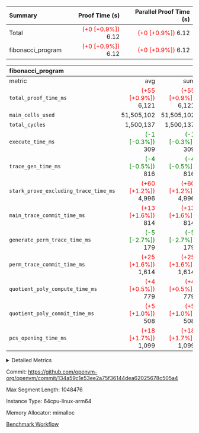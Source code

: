 | Summary | Proof Time (s) | Parallel Proof Time (s) |
|:---|---:|---:|
| Total | <span style='color: red'>(+0 [+0.9%])</span> 6.12 | <span style='color: red'>(+0 [+0.9%])</span> 6.12 |
| fibonacci_program | <span style='color: red'>(+0 [+0.9%])</span> 6.12 | <span style='color: red'>(+0 [+0.9%])</span> 6.12 |


| fibonacci_program |||||
|:---|---:|---:|---:|---:|
|metric|avg|sum|max|min|
| `total_proof_time_ms ` | <span style='color: red'>(+55 [+0.9%])</span> 6,121 | <span style='color: red'>(+55 [+0.9%])</span> 6,121 | <span style='color: red'>(+55 [+0.9%])</span> 6,121 | <span style='color: red'>(+55 [+0.9%])</span> 6,121 |
| `main_cells_used     ` |  51,505,102 |  51,505,102 |  51,505,102 |  51,505,102 |
| `total_cycles        ` |  1,500,137 |  1,500,137 |  1,500,137 |  1,500,137 |
| `execute_time_ms     ` | <span style='color: green'>(-1 [-0.3%])</span> 309 | <span style='color: green'>(-1 [-0.3%])</span> 309 | <span style='color: green'>(-1 [-0.3%])</span> 309 | <span style='color: green'>(-1 [-0.3%])</span> 309 |
| `trace_gen_time_ms   ` | <span style='color: green'>(-4 [-0.5%])</span> 816 | <span style='color: green'>(-4 [-0.5%])</span> 816 | <span style='color: green'>(-4 [-0.5%])</span> 816 | <span style='color: green'>(-4 [-0.5%])</span> 816 |
| `stark_prove_excluding_trace_time_ms` | <span style='color: red'>(+60 [+1.2%])</span> 4,996 | <span style='color: red'>(+60 [+1.2%])</span> 4,996 | <span style='color: red'>(+60 [+1.2%])</span> 4,996 | <span style='color: red'>(+60 [+1.2%])</span> 4,996 |
| `main_trace_commit_time_ms` | <span style='color: red'>(+13 [+1.6%])</span> 814 | <span style='color: red'>(+13 [+1.6%])</span> 814 | <span style='color: red'>(+13 [+1.6%])</span> 814 | <span style='color: red'>(+13 [+1.6%])</span> 814 |
| `generate_perm_trace_time_ms` | <span style='color: green'>(-5 [-2.7%])</span> 179 | <span style='color: green'>(-5 [-2.7%])</span> 179 | <span style='color: green'>(-5 [-2.7%])</span> 179 | <span style='color: green'>(-5 [-2.7%])</span> 179 |
| `perm_trace_commit_time_ms` | <span style='color: red'>(+25 [+1.6%])</span> 1,614 | <span style='color: red'>(+25 [+1.6%])</span> 1,614 | <span style='color: red'>(+25 [+1.6%])</span> 1,614 | <span style='color: red'>(+25 [+1.6%])</span> 1,614 |
| `quotient_poly_compute_time_ms` | <span style='color: red'>(+4 [+0.5%])</span> 779 | <span style='color: red'>(+4 [+0.5%])</span> 779 | <span style='color: red'>(+4 [+0.5%])</span> 779 | <span style='color: red'>(+4 [+0.5%])</span> 779 |
| `quotient_poly_commit_time_ms` | <span style='color: red'>(+5 [+1.0%])</span> 508 | <span style='color: red'>(+5 [+1.0%])</span> 508 | <span style='color: red'>(+5 [+1.0%])</span> 508 | <span style='color: red'>(+5 [+1.0%])</span> 508 |
| `pcs_opening_time_ms ` | <span style='color: red'>(+18 [+1.7%])</span> 1,099 | <span style='color: red'>(+18 [+1.7%])</span> 1,099 | <span style='color: red'>(+18 [+1.7%])</span> 1,099 | <span style='color: red'>(+18 [+1.7%])</span> 1,099 |



<details>
<summary>Detailed Metrics</summary>

| group | num_segments | keygen_time_ms | commit_exe_time_ms |
| --- | --- | --- | --- |
| fibonacci_program | 1 | 347 | 6 | 

| group | air_name | quotient_deg | interactions | constraints |
| --- | --- | --- | --- | --- |
| fibonacci_program | AccessAdapterAir<16> | 2 | 5 | 14 | 
| fibonacci_program | AccessAdapterAir<2> | 2 | 5 | 14 | 
| fibonacci_program | AccessAdapterAir<32> | 2 | 5 | 14 | 
| fibonacci_program | AccessAdapterAir<4> | 2 | 5 | 14 | 
| fibonacci_program | AccessAdapterAir<64> | 2 | 5 | 14 | 
| fibonacci_program | AccessAdapterAir<8> | 2 | 5 | 14 | 
| fibonacci_program | BitwiseOperationLookupAir<8> | 2 | 2 | 4 | 
| fibonacci_program | MemoryMerkleAir<8> | 2 | 4 | 40 | 
| fibonacci_program | PersistentBoundaryAir<8> | 2 | 3 | 6 | 
| fibonacci_program | PhantomAir | 2 | 3 | 5 | 
| fibonacci_program | Poseidon2PeripheryAir<BabyBearParameters>, 1> | 2 | 1 | 286 | 
| fibonacci_program | ProgramAir | 1 | 1 | 4 | 
| fibonacci_program | RangeTupleCheckerAir<2> | 1 | 1 | 4 | 
| fibonacci_program | VariableRangeCheckerAir | 1 | 1 | 4 | 
| fibonacci_program | VmAirWrapper<Rv32BaseAluAdapterAir, BaseAluCoreAir<4, 8> | 2 | 19 | 43 | 
| fibonacci_program | VmAirWrapper<Rv32BaseAluAdapterAir, LessThanCoreAir<4, 8> | 2 | 17 | 39 | 
| fibonacci_program | VmAirWrapper<Rv32BaseAluAdapterAir, ShiftCoreAir<4, 8> | 2 | 23 | 90 | 
| fibonacci_program | VmAirWrapper<Rv32BranchAdapterAir, BranchEqualCoreAir<4> | 2 | 11 | 25 | 
| fibonacci_program | VmAirWrapper<Rv32BranchAdapterAir, BranchLessThanCoreAir<4, 8> | 2 | 13 | 41 | 
| fibonacci_program | VmAirWrapper<Rv32CondRdWriteAdapterAir, Rv32JalLuiCoreAir> | 2 | 10 | 22 | 
| fibonacci_program | VmAirWrapper<Rv32HintStoreAdapterAir, Rv32HintStoreCoreAir> | 2 | 15 | 17 | 
| fibonacci_program | VmAirWrapper<Rv32JalrAdapterAir, Rv32JalrCoreAir> | 2 | 16 | 20 | 
| fibonacci_program | VmAirWrapper<Rv32LoadStoreAdapterAir, LoadSignExtendCoreAir<4, 8> | 2 | 18 | 33 | 
| fibonacci_program | VmAirWrapper<Rv32LoadStoreAdapterAir, LoadStoreCoreAir<4> | 2 | 17 | 38 | 
| fibonacci_program | VmAirWrapper<Rv32MultAdapterAir, DivRemCoreAir<4, 8> | 2 | 25 | 88 | 
| fibonacci_program | VmAirWrapper<Rv32MultAdapterAir, MulHCoreAir<4, 8> | 2 | 24 | 38 | 
| fibonacci_program | VmAirWrapper<Rv32MultAdapterAir, MultiplicationCoreAir<4, 8> | 2 | 19 | 26 | 
| fibonacci_program | VmAirWrapper<Rv32RdWriteAdapterAir, Rv32AuipcCoreAir> | 2 | 11 | 15 | 
| fibonacci_program | VmConnectorAir | 2 | 3 | 9 | 

| group | air_name | segment | rows | prep_cols | perm_cols | main_cols | cells |
| --- | --- | --- | --- | --- | --- | --- | --- |
| fibonacci_program | AccessAdapterAir<8> | 0 | 64 |  | 24 | 17 | 2,624 | 
| fibonacci_program | BitwiseOperationLookupAir<8> | 0 | 65,536 | 3 | 8 | 2 | 655,360 | 
| fibonacci_program | MemoryMerkleAir<8> | 0 | 512 |  | 20 | 32 | 26,624 | 
| fibonacci_program | PersistentBoundaryAir<8> | 0 | 64 |  | 12 | 20 | 2,048 | 
| fibonacci_program | PhantomAir | 0 | 2 |  | 12 | 6 | 36 | 
| fibonacci_program | Poseidon2PeripheryAir<BabyBearParameters>, 1> | 0 | 256 |  | 8 | 300 | 78,848 | 
| fibonacci_program | ProgramAir | 0 | 4,096 |  | 8 | 10 | 73,728 | 
| fibonacci_program | RangeTupleCheckerAir<2> | 0 | 524,288 | 2 | 8 | 1 | 4,718,592 | 
| fibonacci_program | VariableRangeCheckerAir | 0 | 262,144 | 2 | 8 | 1 | 2,359,296 | 
| fibonacci_program | VmAirWrapper<Rv32BaseAluAdapterAir, BaseAluCoreAir<4, 8> | 0 | 1,048,576 |  | 80 | 36 | 121,634,816 | 
| fibonacci_program | VmAirWrapper<Rv32BaseAluAdapterAir, LessThanCoreAir<4, 8> | 0 | 524,288 |  | 40 | 37 | 40,370,176 | 
| fibonacci_program | VmAirWrapper<Rv32BaseAluAdapterAir, ShiftCoreAir<4, 8> | 0 | 2 |  | 52 | 53 | 210 | 
| fibonacci_program | VmAirWrapper<Rv32BranchAdapterAir, BranchEqualCoreAir<4> | 0 | 262,144 |  | 48 | 26 | 19,398,656 | 
| fibonacci_program | VmAirWrapper<Rv32BranchAdapterAir, BranchLessThanCoreAir<4, 8> | 0 | 8 |  | 56 | 32 | 704 | 
| fibonacci_program | VmAirWrapper<Rv32CondRdWriteAdapterAir, Rv32JalLuiCoreAir> | 0 | 131,072 |  | 44 | 18 | 8,126,464 | 
| fibonacci_program | VmAirWrapper<Rv32HintStoreAdapterAir, Rv32HintStoreCoreAir> | 0 | 4 |  | 36 | 26 | 248 | 
| fibonacci_program | VmAirWrapper<Rv32JalrAdapterAir, Rv32JalrCoreAir> | 0 | 16 |  | 36 | 28 | 1,024 | 
| fibonacci_program | VmAirWrapper<Rv32LoadStoreAdapterAir, LoadStoreCoreAir<4> | 0 | 32 |  | 72 | 40 | 3,584 | 
| fibonacci_program | VmAirWrapper<Rv32RdWriteAdapterAir, Rv32AuipcCoreAir> | 0 | 16 |  | 28 | 21 | 784 | 
| fibonacci_program | VmConnectorAir | 0 | 2 | 1 | 12 | 4 | 32 | 

| group | segment | trace_gen_time_ms | total_proof_time_ms | total_cycles | total_cells | stark_prove_excluding_trace_time_ms | quotient_poly_compute_time_ms | quotient_poly_commit_time_ms | perm_trace_commit_time_ms | pcs_opening_time_ms | main_trace_commit_time_ms | main_cells_used | generate_perm_trace_time_ms | execute_time_ms |
| --- | --- | --- | --- | --- | --- | --- | --- | --- | --- | --- | --- | --- | --- | --- |
| fibonacci_program | 0 | 816 | 6,121 | 1,500,137 | 197,453,854 | 4,996 | 779 | 508 | 1,614 | 1,099 | 814 | 51,505,102 | 179 | 309 | 

</details>


Commit: https://github.com/openvm-org/openvm/commit/134a59c1e53ee2a75f36144dea62025678c505a4

Max Segment Length: 1048476

Instance Type: 64cpu-linux-arm64

Memory Allocator: mimalloc

[Benchmark Workflow](https://github.com/openvm-org/openvm/actions/runs/12718486150)
